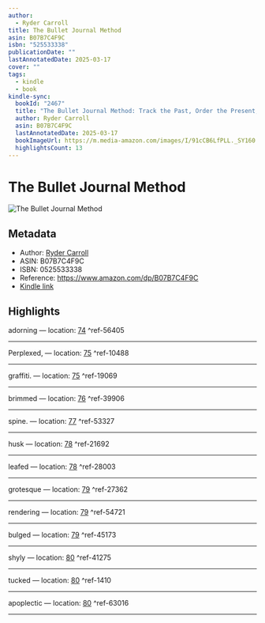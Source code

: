 ```yaml
---
author:
  - Ryder Carroll
title: The Bullet Journal Method
asin: B07B7C4F9C
isbn: "525533338"
publicationDate: ""
lastAnnotatedDate: 2025-03-17
cover: ""
tags:
  - kindle
  - book
kindle-sync:
  bookId: "2467"
  title: "The Bullet Journal Method: Track the Past, Order the Present, Design the Future (English Edition)"
  author: Ryder Carroll
  asin: B07B7C4F9C
  lastAnnotatedDate: 2025-03-17
  bookImageUrl: https://m.media-amazon.com/images/I/91cCB6LfPLL._SY160.jpg
  highlightsCount: 13
---
```


# The Bullet Journal Method
![The Bullet Journal Method](https://m.media-amazon.com/images/I/91cCB6LfPLL._SY160.jpg)

## Metadata
* Author: [Ryder Carroll](https://www.amazon.comundefined)
* ASIN: B07B7C4F9C
* ISBN: 0525533338
* Reference: https://www.amazon.com/dp/B07B7C4F9C
* [Kindle link](kindle://book?action=open&asin=B07B7C4F9C)

## Highlights
adorning — location: [74](kindle://book?action=open&asin=B07B7C4F9C&location=74) ^ref-56405

---
Perplexed, — location: [75](kindle://book?action=open&asin=B07B7C4F9C&location=75) ^ref-10488

---
graffiti. — location: [75](kindle://book?action=open&asin=B07B7C4F9C&location=75) ^ref-19069

---
brimmed — location: [76](kindle://book?action=open&asin=B07B7C4F9C&location=76) ^ref-39906

---
spine. — location: [77](kindle://book?action=open&asin=B07B7C4F9C&location=77) ^ref-53327

---
husk — location: [78](kindle://book?action=open&asin=B07B7C4F9C&location=78) ^ref-21692

---
leafed — location: [78](kindle://book?action=open&asin=B07B7C4F9C&location=78) ^ref-28003

---
grotesque — location: [79](kindle://book?action=open&asin=B07B7C4F9C&location=79) ^ref-27362

---
rendering — location: [79](kindle://book?action=open&asin=B07B7C4F9C&location=79) ^ref-54721

---
bulged — location: [79](kindle://book?action=open&asin=B07B7C4F9C&location=79) ^ref-45173

---
shyly — location: [80](kindle://book?action=open&asin=B07B7C4F9C&location=80) ^ref-41275

---
tucked — location: [80](kindle://book?action=open&asin=B07B7C4F9C&location=80) ^ref-1410

---
apoplectic — location: [80](kindle://book?action=open&asin=B07B7C4F9C&location=80) ^ref-63016

---

